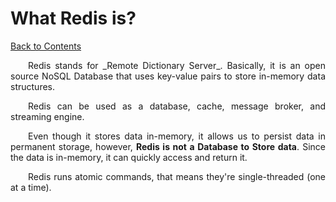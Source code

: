 # What Redis is?

<a href="https://github.com/KattsonBastos/redis-learning/#contents">Back to Contents</a>

<p align="justify">
&ensp;&ensp;&ensp;&ensp;Redis stands for _Remote Dictionary Server_. Basically, it is an open source NoSQL Database that uses key-value pairs to store in-memory data structures.
</p>

<p align="justify">
&ensp;&ensp;&ensp;&ensp;Redis can be used as a database, cache, message broker, and streaming engine.
</p>

<p align="justify">
&ensp;&ensp;&ensp;&ensp;Even though it stores data in-memory, it allows us to persist data in permanent storage, however, <strong>Redis is not a Database to Store data</strong>. Since the data is in-memory, it can quickly access and return it.
</p>

<p align="justify">
&ensp;&ensp;&ensp;&ensp;Redis runs atomic commands, that means they're single-threaded (one at a time).
</p>